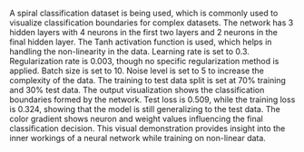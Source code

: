 A spiral classification dataset is being used, which is commonly used to visualize classification boundaries for complex datasets.
The network has 3 hidden layers with 4 neurons in the first two layers and 2 neurons in the final hidden layer.
The Tanh activation function is used, which helps in handling the non-linearity in the data.
Learning rate is set to 0.3.
Regularization rate is 0.003, though no specific regularization method is applied.
Batch size is set to 10.
Noise level is set to 5 to increase the complexity of the data.
The training to test data split is set at 70% training and 30% test data.
The output visualization shows the classification boundaries formed by the network.
Test loss is 0.509, while the training loss is 0.324, showing that the model is still generalizing to the test data.
The color gradient shows neuron and weight values influencing the final classification decision.
This visual demonstration provides insight into the inner workings of a neural network while training on non-linear data.

